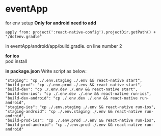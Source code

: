 # eventApp
for env setup
**Only for android need to add**

    apply from: project(':react-native-config').projectDir.getPath() + "/dotenv.gradle"
    
   in eventApp/android/app/build.gradle.  on line number 2
    
**for ios**  
   pod install

**in package.json**
  Write script as below:
  
    "staging": "cp ./.env.staging ./.env && react-native start",
    "build-prod": "cp ./.env.prod ./.env && react-native start",
    "build-dev": "cp ./.env.dev ./.env && react-native start",
    "build-dev-ios": "cp ./.env.dev ./.env && react-native run-ios",
    "build-dev-android": "cp ./.env.dev ./.env && react-native run-android",
    "staging-ios": "cp ./.env.staging ./.env && react-native run-ios",
    "staging-android": "cp ./.env.staging ./.env && react-native run-android",
    "build-prod-ios": "cp ./.env.prod ./.env && react-native run-ios",
    "build-prod-android": "cp ./.env.prod ./.env && react-native run-android"
